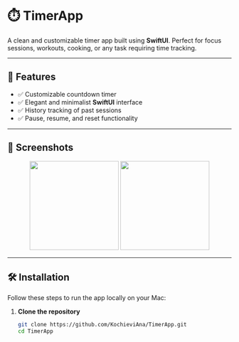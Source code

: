 # ⏱️ TimerApp

A clean and customizable timer app built using **SwiftUI**. Perfect for focus sessions, workouts, cooking, or any task requiring time tracking.

---

## 🚀 Features

- ✅ Customizable countdown timer  
- ✅ Elegant and minimalist **SwiftUI** interface  
- ✅ History tracking of past sessions  
- ✅ Pause, resume, and reset functionality  

---

## 📱 Screenshots

<!-- Add screenshots here once available -->
<p align="center">
  <img src="Screenshots/screenshot1.png" width="200" />
  <img src="Screenshots/screenshot2.png" width="200" />
</p>

---

## 🛠️ Installation

Follow these steps to run the app locally on your Mac:

1. **Clone the repository**  
   ```bash
   git clone https://github.com/KochieviAna/TimerApp.git
   cd TimerApp
